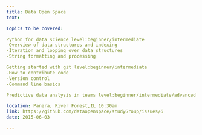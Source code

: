 ```yaml
---
title: Data Open Space
text: 

Topics to be covered:

Python for data science level:beginner/intermediate
-Overview of data structures and indexing
-Iteration and looping over data structures
-String formatting and processing

Getting started with git level:beginner/intermediate
-How to contribute code
-Version control
-Command line basics

Predictive data analysis in teams level:beginner/intermediate/advanced

location: Panera, River Forest,IL 10:30am
link: https://github.com/dataopenspace/studyGroup/issues/6
date: 2015-06-03

---
```

